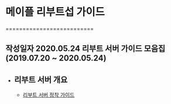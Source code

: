 # 메이플 리부트섭 가이드
==========================
## 작성일자 2020.05.24 리부트 서버 가이드 모음집(2019.07.20 ~ 2020.05.24)

* ## 리부트 서버 개요
    * [리부트 서버 정착 가이드](https://gall.dcinside.com/mgallery/board/view/?id=angelicbuster&no=2669&_rk=JRL&search_head=10&page=1)
